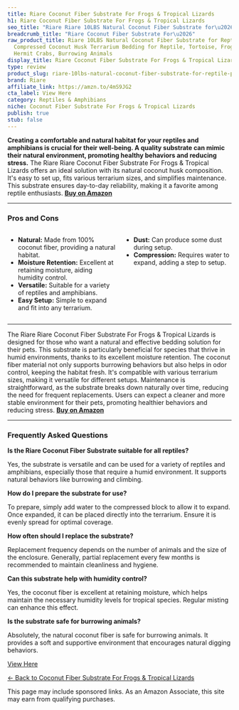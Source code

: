 ```yaml
---
title: Riare Coconut Fiber Substrate For Frogs & Tropical Lizards
h1: Riare Coconut Fiber Substrate For Frogs & Tropical Lizards
seo_title: "Riare Riare 10LBS Natural Coconut Fiber Substrate for\u2026"
breadcrumb_title: "Riare Coconut Fiber Substrate For\u2026"
raw_product_title: Riare 10LBS Natural Coconut Fiber Substrate for Reptile- Premium
  Compressed Coconut Husk Terrarium Bedding for Reptile, Tortoise, Frogs, Snakes,
  Hermit Crabs, Burrowing Animals
display_title: Riare Coconut Fiber Substrate For Frogs & Tropical Lizards
type: review
product_slug: riare-10lbs-natural-coconut-fiber-substrate-for-reptile-premium-compres-3ebdcc13
brand: Riare
affiliate_link: https://amzn.to/4mS9JG2
cta_label: View Here
category: Reptiles & Amphibians
niche: Coconut Fiber Substrate For Frogs & Tropical Lizards
publish: true
stub: false
---
```


<div id="intro" class="full-width">
  <p><strong>Creating a comfortable and natural habitat for your reptiles and amphibians is crucial for their well-being. A quality substrate can mimic their natural environment, promoting healthy behaviors and reducing stress.</strong> The Riare Riare Coconut Fiber Substrate For Frogs & Tropical Lizards offers an ideal solution with its natural coconut husk composition. It's easy to set up, fits various terrarium sizes, and simplifies maintenance. This substrate ensures day-to-day reliability, making it a favorite among reptile enthusiasts. <a href="https://amzn.to/4mS9JG2" rel="nofollow sponsored noopener" target="_blank"><strong>Buy on Amazon</strong></a></p>
</div>

<hr />
<h3 id="pros-cons">Pros and Cons</h3>
<div class="pc-grid" style="display:grid;grid-template-columns:1fr 1fr;gap:16px;">
  <ul>
    <li><strong>Natural:</strong> Made from 100% coconut fiber, providing a natural habitat.</li>
    <li><strong>Moisture Retention:</strong> Excellent at retaining moisture, aiding humidity control.</li>
    <li><strong>Versatile:</strong> Suitable for a variety of reptiles and amphibians.</li>
    <li><strong>Easy Setup:</strong> Simple to expand and fit into any terrarium.</li>
  </ul>
  <ul>
    <li><strong>Dust:</strong> Can produce some dust during setup.</li>
    <li><strong>Compression:</strong> Requires water to expand, adding a step to setup.</li>
  </ul>
</div>
<hr />

<div class="full-width">
  <p>The Riare Riare Coconut Fiber Substrate For Frogs & Tropical Lizards is designed for those who want a natural and effective bedding solution for their pets. This substrate is particularly beneficial for species that thrive in humid environments, thanks to its excellent moisture retention. The coconut fiber material not only supports burrowing behaviors but also helps in odor control, keeping the habitat fresh. It's compatible with various terrarium sizes, making it versatile for different setups. Maintenance is straightforward, as the substrate breaks down naturally over time, reducing the need for frequent replacements. Users can expect a cleaner and more stable environment for their pets, promoting healthier behaviors and reducing stress. <a href="https://amzn.to/4mS9JG2" rel="nofollow sponsored noopener" target="_blank"><strong>Buy on Amazon</strong></a></p>
</div>

<hr />
<h3 id="faqs">Frequently Asked Questions</h3>

<p><strong>Is the Riare Coconut Fiber Substrate suitable for all reptiles?</strong></p>
<p>Yes, the substrate is versatile and can be used for a variety of reptiles and amphibians, especially those that require a humid environment. It supports natural behaviors like burrowing and climbing.</p>

<p><strong>How do I prepare the substrate for use?</strong></p>
<p>To prepare, simply add water to the compressed block to allow it to expand. Once expanded, it can be placed directly into the terrarium. Ensure it is evenly spread for optimal coverage.</p>

<p><strong>How often should I replace the substrate?</strong></p>
<p>Replacement frequency depends on the number of animals and the size of the enclosure. Generally, partial replacement every few months is recommended to maintain cleanliness and hygiene.</p>

<p><strong>Can this substrate help with humidity control?</strong></p>
<p>Yes, the coconut fiber is excellent at retaining moisture, which helps maintain the necessary humidity levels for tropical species. Regular misting can enhance this effect.</p>

<p><strong>Is the substrate safe for burrowing animals?</strong></p>
<p>Absolutely, the natural coconut fiber is safe for burrowing animals. It provides a soft and supportive environment that encourages natural digging behaviors.</p>
<p><a class="btn" href="https://amzn.to/4mS9JG2" target="_blank" rel="nofollow sponsored noopener">View Here</a></p>
<p><a href="/roundups/reptiles-amphibians/coconut-fiber-substrate-for-frogs-tropical-lizards/">← Back to Coconut Fiber Substrate For Frogs & Tropical Lizards</a></p>
<aside class="disclosure">This page may include sponsored links. As an Amazon Associate, this site may earn from qualifying purchases.</aside>
